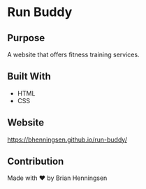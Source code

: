 # Run Buddy

## Purpose
A website that offers fitness training services.

## Built With
* HTML
* CSS

## Website
https://bhenningsen.github.io/run-buddy/

## Contribution
Made with ❤️ by Brian Henningsen
